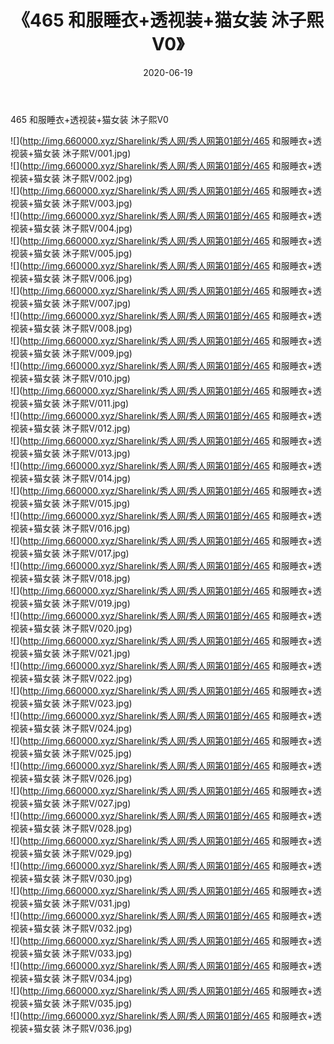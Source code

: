 ﻿---
layout: post
title:  《465 和服睡衣+透视装+猫女装 沐子熙V0》
date:   2020-06-19
img: http://img.660000.xyz/Sharelink/秀人网/秀人网第01部分/465 和服睡衣+透视装+猫女装 沐子熙V0/000.jpg
categories: [美女, 清纯, 唯美]
---

465 和服睡衣+透视装+猫女装 沐子熙V0

  ![](http://img.660000.xyz/Sharelink/秀人网/秀人网第01部分/465 和服睡衣+透视装+猫女装 沐子熙V/001.jpg) <br> ![](http://img.660000.xyz/Sharelink/秀人网/秀人网第01部分/465 和服睡衣+透视装+猫女装 沐子熙V/002.jpg) <br> ![](http://img.660000.xyz/Sharelink/秀人网/秀人网第01部分/465 和服睡衣+透视装+猫女装 沐子熙V/003.jpg) <br> ![](http://img.660000.xyz/Sharelink/秀人网/秀人网第01部分/465 和服睡衣+透视装+猫女装 沐子熙V/004.jpg) <br> ![](http://img.660000.xyz/Sharelink/秀人网/秀人网第01部分/465 和服睡衣+透视装+猫女装 沐子熙V/005.jpg) <br> ![](http://img.660000.xyz/Sharelink/秀人网/秀人网第01部分/465 和服睡衣+透视装+猫女装 沐子熙V/006.jpg) <br> ![](http://img.660000.xyz/Sharelink/秀人网/秀人网第01部分/465 和服睡衣+透视装+猫女装 沐子熙V/007.jpg) <br> ![](http://img.660000.xyz/Sharelink/秀人网/秀人网第01部分/465 和服睡衣+透视装+猫女装 沐子熙V/008.jpg) <br> ![](http://img.660000.xyz/Sharelink/秀人网/秀人网第01部分/465 和服睡衣+透视装+猫女装 沐子熙V/009.jpg) <br> ![](http://img.660000.xyz/Sharelink/秀人网/秀人网第01部分/465 和服睡衣+透视装+猫女装 沐子熙V/010.jpg) <br> ![](http://img.660000.xyz/Sharelink/秀人网/秀人网第01部分/465 和服睡衣+透视装+猫女装 沐子熙V/011.jpg) <br> ![](http://img.660000.xyz/Sharelink/秀人网/秀人网第01部分/465 和服睡衣+透视装+猫女装 沐子熙V/012.jpg) <br> ![](http://img.660000.xyz/Sharelink/秀人网/秀人网第01部分/465 和服睡衣+透视装+猫女装 沐子熙V/013.jpg) <br> ![](http://img.660000.xyz/Sharelink/秀人网/秀人网第01部分/465 和服睡衣+透视装+猫女装 沐子熙V/014.jpg) <br> ![](http://img.660000.xyz/Sharelink/秀人网/秀人网第01部分/465 和服睡衣+透视装+猫女装 沐子熙V/015.jpg) <br> ![](http://img.660000.xyz/Sharelink/秀人网/秀人网第01部分/465 和服睡衣+透视装+猫女装 沐子熙V/016.jpg) <br> ![](http://img.660000.xyz/Sharelink/秀人网/秀人网第01部分/465 和服睡衣+透视装+猫女装 沐子熙V/017.jpg) <br> ![](http://img.660000.xyz/Sharelink/秀人网/秀人网第01部分/465 和服睡衣+透视装+猫女装 沐子熙V/018.jpg) <br> ![](http://img.660000.xyz/Sharelink/秀人网/秀人网第01部分/465 和服睡衣+透视装+猫女装 沐子熙V/019.jpg) <br> ![](http://img.660000.xyz/Sharelink/秀人网/秀人网第01部分/465 和服睡衣+透视装+猫女装 沐子熙V/020.jpg) <br> ![](http://img.660000.xyz/Sharelink/秀人网/秀人网第01部分/465 和服睡衣+透视装+猫女装 沐子熙V/021.jpg) <br> ![](http://img.660000.xyz/Sharelink/秀人网/秀人网第01部分/465 和服睡衣+透视装+猫女装 沐子熙V/022.jpg) <br> ![](http://img.660000.xyz/Sharelink/秀人网/秀人网第01部分/465 和服睡衣+透视装+猫女装 沐子熙V/023.jpg) <br> ![](http://img.660000.xyz/Sharelink/秀人网/秀人网第01部分/465 和服睡衣+透视装+猫女装 沐子熙V/024.jpg) <br> ![](http://img.660000.xyz/Sharelink/秀人网/秀人网第01部分/465 和服睡衣+透视装+猫女装 沐子熙V/025.jpg) <br> ![](http://img.660000.xyz/Sharelink/秀人网/秀人网第01部分/465 和服睡衣+透视装+猫女装 沐子熙V/026.jpg) <br> ![](http://img.660000.xyz/Sharelink/秀人网/秀人网第01部分/465 和服睡衣+透视装+猫女装 沐子熙V/027.jpg) <br> ![](http://img.660000.xyz/Sharelink/秀人网/秀人网第01部分/465 和服睡衣+透视装+猫女装 沐子熙V/028.jpg) <br> ![](http://img.660000.xyz/Sharelink/秀人网/秀人网第01部分/465 和服睡衣+透视装+猫女装 沐子熙V/029.jpg) <br> ![](http://img.660000.xyz/Sharelink/秀人网/秀人网第01部分/465 和服睡衣+透视装+猫女装 沐子熙V/030.jpg) <br> ![](http://img.660000.xyz/Sharelink/秀人网/秀人网第01部分/465 和服睡衣+透视装+猫女装 沐子熙V/031.jpg) <br> ![](http://img.660000.xyz/Sharelink/秀人网/秀人网第01部分/465 和服睡衣+透视装+猫女装 沐子熙V/032.jpg) <br> ![](http://img.660000.xyz/Sharelink/秀人网/秀人网第01部分/465 和服睡衣+透视装+猫女装 沐子熙V/033.jpg) <br> ![](http://img.660000.xyz/Sharelink/秀人网/秀人网第01部分/465 和服睡衣+透视装+猫女装 沐子熙V/034.jpg) <br> ![](http://img.660000.xyz/Sharelink/秀人网/秀人网第01部分/465 和服睡衣+透视装+猫女装 沐子熙V/035.jpg) <br> ![](http://img.660000.xyz/Sharelink/秀人网/秀人网第01部分/465 和服睡衣+透视装+猫女装 沐子熙V/036.jpg) <br>